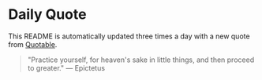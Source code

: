 # Daily Quote


This README is automatically updated three times a day with a new quote from [Quotable](https://github.com/lukePeavey/quotable).
















> "Practice yourself, for heaven's sake in little things, and then proceed to greater."
> — Epictetus
